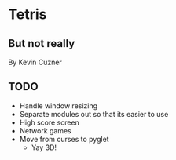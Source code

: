 Tetris
======

But not really
--------------

By Kevin Cuzner

TODO
----

 * Handle window resizing
 * Separate modules out so that its easier to use
 * High score screen
 * Network games
 * Move from curses to pyglet
   * Yay 3D!

